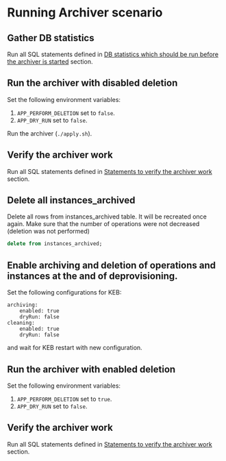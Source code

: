 # Running Archiver scenario

## Gather DB statistics

Run all SQL statements defined in [DB statistics which should be run before the archiver is started](db_scripts.md#db-statistics-which-should-be-run-before-the-archiver-is-started) section.

## Run the archiver with disabled deletion

Set the following environment variables:
1. `APP_PERFORM_DELETION` set to `false`.
2. `APP_DRY_RUN`  set to `false`.

Run the archiver (`./apply.sh`).

## Verify the archiver work

Run all SQL statements defined in [Statements to verify the archiver work](db_scripts.md#statements-to-verify-the-archiver-work) section.

## Delete all instances_archived

Delete all rows from instances_archived table. It will be recreated once again. Make sure that the number of operations were not decreased (deletion was not performed)
```sql
delete from instances_archived;
```

## Enable archiving and deletion of operations and instances at the and of deprovisioning.

Set the following configurations for KEB:
```
archiving:
    enabled: true
    dryRun: false
cleaning:
    enabled: true
    dryRun: false
```

and wait for KEB restart with new configuration.

## Run the archiver with enabled deletion

Set the following environment variables:
1. `APP_PERFORM_DELETION` set to `true`.
2. `APP_DRY_RUN`  set to `false`.

## Verify the archiver work

Run all SQL statements defined in [Statements to verify the archiver work](db_scripts.md#statements-to-verify-the-archiver-work) section.